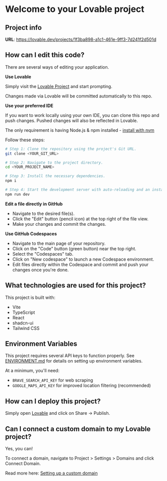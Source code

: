 # Welcome to your Lovable project

## Project info

**URL**: https://lovable.dev/projects/1f3ba898-a1c1-461e-9ff3-7d241f2d501d

## How can I edit this code?

There are several ways of editing your application.

**Use Lovable**

Simply visit the [Lovable Project](https://lovable.dev/projects/1f3ba898-a1c1-461e-9ff3-7d241f2d501d) and start prompting.

Changes made via Lovable will be committed automatically to this repo.

**Use your preferred IDE**

If you want to work locally using your own IDE, you can clone this repo and push changes. Pushed changes will also be reflected in Lovable.

The only requirement is having Node.js & npm installed - [install with nvm](https://github.com/nvm-sh/nvm#installing-and-updating)

Follow these steps:

```sh
# Step 1: Clone the repository using the project's Git URL.
git clone <YOUR_GIT_URL>

# Step 2: Navigate to the project directory.
cd <YOUR_PROJECT_NAME>

# Step 3: Install the necessary dependencies.
npm i

# Step 4: Start the development server with auto-reloading and an instant preview.
npm run dev
```

**Edit a file directly in GitHub**

- Navigate to the desired file(s).
- Click the "Edit" button (pencil icon) at the top right of the file view.
- Make your changes and commit the changes.

**Use GitHub Codespaces**

- Navigate to the main page of your repository.
- Click on the "Code" button (green button) near the top right.
- Select the "Codespaces" tab.
- Click on "New codespace" to launch a new Codespace environment.
- Edit files directly within the Codespace and commit and push your changes once you're done.

## What technologies are used for this project?

This project is built with:

- Vite
- TypeScript
- React
- shadcn-ui
- Tailwind CSS

## Environment Variables

This project requires several API keys to function properly. See [ENVIRONMENT.md](ENVIRONMENT.md) for details on setting up environment variables.

At a minimum, you'll need:
- `BRAVE_SEARCH_API_KEY` for web scraping
- `GOOGLE_MAPS_API_KEY` for improved location filtering (recommended)

## How can I deploy this project?

Simply open [Lovable](https://lovable.dev/projects/1f3ba898-a1c1-461e-9ff3-7d241f2d501d) and click on Share -> Publish.

## Can I connect a custom domain to my Lovable project?

Yes, you can!

To connect a domain, navigate to Project > Settings > Domains and click Connect Domain.

Read more here: [Setting up a custom domain](https://docs.lovable.dev/tips-tricks/custom-domain#step-by-step-guide)
